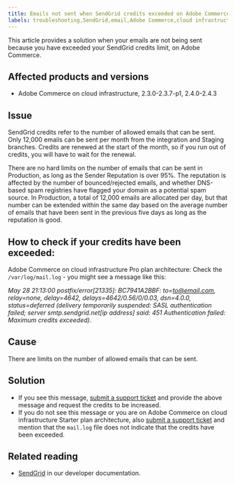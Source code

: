 ```yaml
---
title: Emails not sent when SendGrid credits exceeded on Adobe Commerce
labels: troubleshooting,SendGrid,email,Adobe Commerce,cloud infrastructure,Pro,Starter,Magento,2.3.0,2.3.1,2.3.2,2.3.3,2.3.2-p2,2.3.4,2.3.3-p1,2.3.5,2.3.4-p2,2.3.5-p1,2.3.5-p2,2.3.6,2.3.6-p1,2.3.7,2.3.7-p1,2.4.0,2.4.0-p1,2.4.1,2.4.1-p1,2.4.2,2.4.2-p1,2.4.2-p2,2.4.3
---
```

This article provides a solution when your emails are not being sent because you have exceeded your SendGrid credits limit, on Adobe Commerce.
## Affected products and versions

* Adobe Commerce on cloud infrastructure, 2.3.0-2.3.7-p1, 2.4.0-2.4.3

## Issue

SendGrid credits refer to the number of allowed emails that can be sent. Only 12,000 emails can be sent per month from the integration and Staging branches. Credits are renewed at the start of the month, so if you run out of credits, you will have to wait for the renewal.

There are no hard limits on the number of emails that can be sent in Production, as long as the Sender Reputation is over 95%. The reputation is affected by the number of bounced/rejected emails, and whether DNS-based spam registries have flagged your domain as a potential spam source.
In Production, a total of 12,000 emails are allocated per day, but that number can be extended within the same day based on the average number of emails that have been sent in the previous five days as long as the reputation is good.

## How to check if your credits have been exceeded:
Adobe Commerce on cloud infrastructure Pro plan architecture: Check the `/var/log/mail.log` - you might see a message like this:

*May 28 21:13:00 <i-node> postfix/error[21335]: BC7941A2BBF: to=<to@email.com>, relay=none, delay=4642, delays=4642/0.56/0/0.03, dsn=4.0.0, status=deferred (delivery temporarily suspended: SASL authentication failed; server smtp.sendgrid.net[ip address] said: 451 Authentication failed: Maximum credits exceeded)*.

## Cause

There are limits on the number of allowed emails that can be sent.
## Solution

* If you see this message, [submit a support ticket](https://support.magento.com/hc/en-us/articles/360019088251) and provide the above message and request the credits to be increased.
* If you do not see this message or you are on Adobe Commerce on cloud infrastructure Starter plan architecture, also [submit a support ticket](https://support.magento.com/hc/en-us/articles/360019088251) and mention that the `mail.log` file does not indicate that the credits have been exceeded.

## Related reading

* [SendGrid](https://devdocs.magento.com/cloud/project/sendgrid.html) in our developer documentation.
